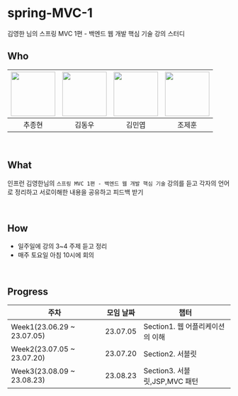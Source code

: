 # spring-MVC-1
김영한 님의 스프링 MVC 1편 - 백엔드 웹 개발 핵심 기술 강의 스터디

## Who

| [<img src="https://avatars.githubusercontent.com/jonghyunhub" width="100">](https://github.com/jonghyunhub) | [<img src="https://avatars.githubusercontent.com/wellbeing-dough" width="100">](https://github.com/wellbeing-dough) | [<img src="https://avatars.githubusercontent.com/alsduq1117" width="100">](https://github.com/alsduq1117) | [<img src="https://avatars.githubusercontent.com/JoJeHuni" width="100">](https://github.com/JoJeHuni) 
| :---------------------------------------------------------------------------------------------------: | :-----------------------------------------------------------------------------------------------------: | :-----------------------------------------------------------------------------------------------------: | :-----------------------------------------------------------------------------------------------------: 
|                                                추종현                                                 |                                                 김동우                                                  |                                                김민엽                                                 |                                                 조제훈                                                  

<br />

## What

인프런 김영한님의  `스프링 MVC 1편 - 백엔드 웹 개발 핵심 기술` 강의를 듣고 각자의 언어로 정리하고 서로이해한 내용을 공유하고 피드백 받기

<br />

## How

- 일주일에 강의 3~4 주제 듣고  정리
- 매주 토요일 아침 10시에 회의

<br />

## Progress

| 주차                         | 모임 날짜    | 챕터                          |
|----------------------------|----------|-----------------------------|
| Week1(23.06.29 ~ 23.07.05) | 23.07.05 |  Section1. 웹 어플리케이션의 이해
| Week2(23.07.05 ~ 23.07.20) | 23.07.20 |  Section2. 서블릿
| Week3(23.08.09 ~ 23.08.23) | 23.08.23 |  Section3. 서블릿,JSP,MVC 패턴
